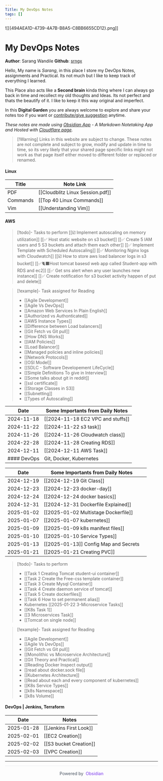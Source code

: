 ```yaml
---
Title: My DevOps Notes
tags: []
---
```

![[{494AEA1D-4739-4A7B-B8A5-C8BB6655CD12}.png]]
# My DevOps Notes 

**Author**: Sarang Wandile
**Github**: [srngx](https://github.com/srngx)

Hello, My name is *Sarang*, in this place I store my DevOps Notes, assignments and Practical. Its not much but I like to keep track of everything I learned. 

This Place also acts like a **Second brain** kinda thing where I can always go back in time and recollect my old thoughts and Ideas. Its not perfect and thats the beautify of it. I like to keep it this way original and imperfect. 

In this **Digital Garden** you are always welcome to explore and share your notes too if you want or [contribute/give suggestion](https://github.com/srngx/my-devops-notes) anytime.

*These notes are made using [Obsidian App](https://obsidian.md) - A Markdown Notetaking App and Hosted with [Cloudflare page](https://pages.cloudflare.com/).*

>[!Warning] Links in this website are subject to change.
>These notes are not complete and subject to grow, modify and update in time to time, so its very likely that your shared page specific links might not work as that page itself either moved to different folder or replaced or renamed.

#### Linux

| Title    | Note Link                        |
| -------- | -------------------------------- |
| PDF      | [[Cloudblitz Linux Session.pdf]] |
| Commands | [[Top 40 Linux Commands]]        |
| Vim      | [[Understanding Vim]]            |

#### AWS

> [!todo]- Tasks to perform
> [[☑️ Implement autoscaling on memory utilization]]
> [[✅ Host static website on s3 bucket]]
> [[✅ Create 5 IAM users and 5 S3 buckets and attach them each other]]
> [[✅ Implement Template with Scheduled Autoscaling]]
> [[✅ Monitoring Nginx logs with Cloudwatch]]
> [[☑️ How to store aws load balancer logs in s3 bucket]]
> [[✅🐈‍⬛Host tomcat basesd web app called Student-app with RDS and ec2]]
> [[✅ Get sns alert when any user launches new instance]]
> [[✅ Create notification for s3 bucket activity happen of put and delete]]

> [!example]- Task assigned for Reading
> - [[Agile Development]]
> - [[Agile Vs DevOps]]
> - [[Amazon Web Services In Plain English]]
> - [[Authorized vs Authonticated]]
> - [[AWS Instance Types]]
> - [[Difference between Load balancers]]
> - [[Git Fetch vs Git pull]]
> - [[How DNS Works]]
> - [[IAM Policies]]
> - [[Load Balancer]]
> - [[Managed policies and inline policies]]
> - [[Network Protocols]]
> - [[OSI Model]]
> - [[SDLC - Software Developement LifeCycle]]
> - [[Simple Definitions To give in Interview]]
> - [[Some talks about git in reddit]]
> - [[ssl certificate]]
> - [[Storage Classes in S3]]
> - [[Subnetting]]
> - [[Types of Autoscaling]]

| Date       | Some Importants from Daily Notes  |
| ---------- | --------------------------------- |
| 2024-11-18 | [[2024-11-18 EC2 VPC and stuffs]] |
| 2024-11-22 | [[2024-11-22 s3 task]]            |
| 2024-11-26 | [[2024-11-26 Cloudwatch class]]   |
| 2024-22-28 | [[2024-11-28 Creating RDS]]       |
| 2024-12-11 | [[2024-12-11 AWS Task]]           |
#### DevOps | Git, Docker, Kubernetes

| Date       | Some Importants from Daily Notes      |     |
| ---------- | ------------------------------------- | --- |
| 2024-12-19 | [[2024-12-19 Git Class]]              |     |
| 2024-12-23 | [[2024-12-23 docker-day]]             |     |
| 2024-12-24 | [[2024-12-24 docker basics]]          |     |
| 2024-12-31 | [[2024-12-31 Dockerfile Explained]]   |     |
| 2025-01-02 | [[2025-01-02 Multistage Dockerfile]]  |     |
| 2025-01-07 | [[2025-01-07 kubernetes]]             |     |
| 2025-01-09 | [[2025-01-09 k8s manifest files]]     |     |
| 2025-01-10 | [[2025-01-10 Service Types]]          |     |
| 2025-01-13 | [[2025-01-13]] Config Map and Secrets |     |
| 2025-01-21 | [[2025-01-21 Creating PVC]]           |     |

> [!todo]- Tasks to perform
> - [[Task 1 Creating Tomcat student-ui container]]
> - [[Task 2 Create the Free-css template container]]
> - [[Task 3 Create Mysql Container]]
> - [[Task 4 Create daemon service of tomcat]]
> - [[Task 5 Create dockerfiles]]
> - [[Task 6 How to set permanent alias]]
> - Kubernetes [[2025-01-22 3-Microservice Tasks]]
> - [[K8s Task 1]]
> - [[3 Microservices Task]]
> - [[Tomcat on single node]]

> [!example]- Task assigned for Reading
> - [[Agile Development]]
> - [[Agile Vs DevOps]]
> - [[Git Fetch vs Git pull]]
> - [[Monolithic vs Microservice Architecture]]
> - [[Git Theory and Practical]] 
> - [[Reading Docker Inspect output]]
> - [[read about docker.sock file]]
> - [[Kubernetes Architecture]]
> - [[Read about each and every component of kubernetes]]
> - [[K8s Service Types]]
> - [[k8s Namespace]]
> - [[k8s Volume]]

#### DevOps | Jenkins, Terraform

| Date       | Notes                  |
| ---------- | ---------------------- |
| 2025-01-28 | [[Jenkins First Look]] |
| 2025-02-01 | [[EC2 Creation]]       |
| 2025-02-02 | [[S3 bucket Creation]] |
| 2025-02-03 | [[VPC Creation]]       |

---

<div style="position: relative;bottom: 0;left: 0;right: 0;padding: 1rem;background-color: var(--bg_dark);border-top: 1px solid #e5e7eb;text-align: center;font-size: 0.875rem;color: #4b5563;">Powered by <a rel="noopener noreferrer" style="color: #7c3aed; text-decoration: none; margin-left: 0.25rem;" href="https://obsidian.md" target="_blank">Obsidian</a></div>

